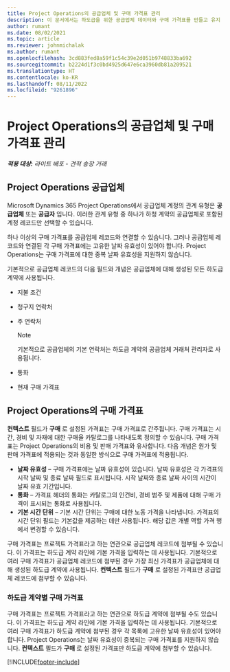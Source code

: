 ```yaml
---
title: Project Operations의 공급업체 및 구매 가격표 관리
description: 이 문서에서는 하도급을 위한 공급업체 데이터와 구매 가격표를 만들고 유지 관리하는 데 도움이 되는 정보를 제공합니다.
author: rumant
ms.date: 08/02/2021
ms.topic: article
ms.reviewer: johnmichalak
ms.author: rumant
ms.openlocfilehash: 3cd883fed8a59f1c54c39e2d051b9748833ba692
ms.sourcegitcommit: b2224d1f3c0bd4925d647e6ca3960db81a209521
ms.translationtype: HT
ms.contentlocale: ko-KR
ms.lasthandoff: 08/11/2022
ms.locfileid: "9261896"
---
```

# <a name="vendor-and-purchase-price-list-management-in-project-operations"></a>Project Operations의 공급업체 및 구매 가격표 관리


_**적용 대상:** 라이트 배포 - 견적 송장 거래_

## <a name="vendors-in-project-operations"></a>Project Operations 공급업체

Microsoft Dynamics 365 Project Operations에서 공급업체 계정의 관계 유형은 **공급업체** 또는 **공급자** 입니다. 이러한 관계 유형 중 하나가 하청 계약의 공급업체로 포함된 계정 레코드만 선택할 수 있습니다.

하나 이상의 구매 가격표를 공급업체 레코드와 연결할 수 있습니다. 그러나 공급업체 레코드와 연결된 각 구매 가격표에는 고유한 날짜 유효성이 있어야 합니다. Project Operations는 구매 가격표에 대한 중복 날짜 유효성을 지원하지 않습니다.

기본적으로 공급업체 레코드의 다음 필드와 개념은 공급업체에 대해 생성된 모든 하도급 계약에 사용됩니다.

- 지불 조건
- 청구지 연락처
- 주 연락처

    > [!NOTE]
    > 기본적으로 공급업체의 기본 연락처는 하도급 계약의 공급업체 거래처 관리자로 사용됩니다.

- 통화
- 현재 구매 가격표

## <a name="purchase-price-lists-in-project-operations"></a>Project Operations의 구매 가격표

**컨텍스트** 필드가 **구매** 로 설정된 가격표는 구매 가격표로 간주됩니다. 구매 가격표는 시간, 경비 및 자재에 대한 구매율 카탈로그를 나타내도록 정의할 수 있습니다. 구매 가격표는 Project Operations의 비용 및 판매 가격표와 유사합니다. 다음 개념은 원가 및 판매 가격표에 적용되는 것과 동일한 방식으로 구매 가격표에 적용됩니다.

- **날짜 유효성** – 구매 가격표에는 날짜 유효성이 있습니다. 날짜 유효성은 각 가격표의 시작 날짜 및 종료 날짜 필드로 표시됩니다. 시작 날짜와 종료 날짜 사이의 시간이 날짜 유효 기간입니다.
- **통화** – 가격표 헤더의 통화는 카탈로그의 인건비, 경비 범주 및 제품에 대해 구매 가격이 표시되는 통화로 사용됩니다.
- **기본 시간 단위** – 기본 시간 단위는 구매에 대한 노동 가격을 나타냅니다. 가격표의 시간 단위 필드는 기본값을 제공하는 데만 사용됩니다. 해당 값은 개별 역할 가격 행에서 변경할 수 있습니다.

구매 가격표는 프로젝트 가격표라고 하는 연관으로 공급업체 레코드에 첨부될 수 있습니다. 이 가격표는 하도급 계약 라인에 기본 가격을 입력하는 데 사용됩니다. 기본적으로 여러 구매 가격표가 공급업체 레코드에 첨부된 경우 가장 최신 가격표가 공급업체에 대해 생성된 하도급 계약에 사용됩니다. **컨텍스트** 필드가 **구매** 로 설정된 가격표만 공급업체 레코드에 첨부할 수 있습니다.

### <a name="subcontract-specific-purchase-price-lists"></a>하도급 계약별 구매 가격표

구매 가격표는 프로젝트 가격표라고 하는 연관으로 하도급 계약에 첨부될 수도 있습니다. 이 가격표는 하도급 계약 라인에 기본 가격을 입력하는 데 사용됩니다. 기본적으로 여러 구매 가격표가 하도급 계약에 첨부된 경우 각 목록에 고유한 날짜 유효성이 있어야 합니다. Project Operations는 날짜 유효성이 중복되는 구매 가격표를 지원하지 않습니다. **컨텍스트** 필드가 **구매** 로 설정된 가격표만 하도급 계약에 첨부할 수 있습니다.

[!INCLUDE[footer-include](../../includes/footer-banner.md)]
